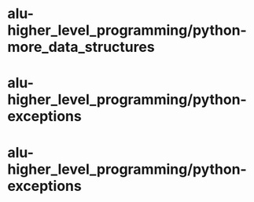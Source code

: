 # alu-higher_level_programming/python-more_data_structures 
# alu-higher_level_programming/python-exceptions 
# alu-higher_level_programming/python-exceptions 
